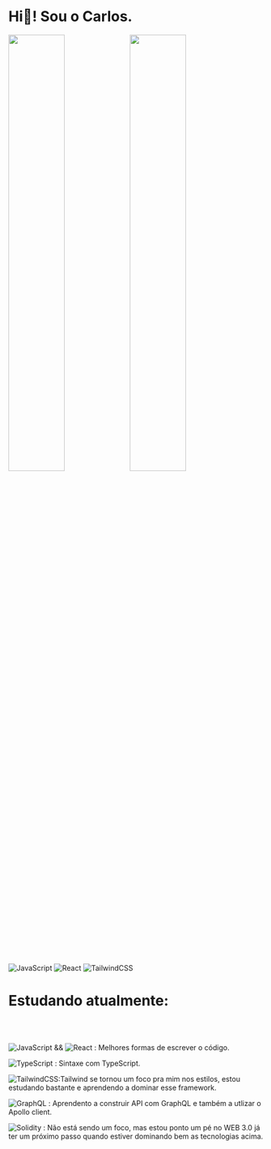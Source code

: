 # Hi👋! Sou o Carlos.

<img align="left" width="47%" src="https://github-readme-stats.vercel.app/api?username=Carlos-S-Rodrigues&show_icons=true&theme=tokyonight" />
<img align="left" width="47%" background-color="#343536" src="https://github-readme-stats.vercel.app/api/top-langs/?username=Carlos-S-Rodrigues&layout=compact"/>

![JavaScript](https://img.shields.io/badge/javascript-%23323330.svg?style=for-the-badge&logo=javascript&logoColor=%23F7DF1E)
![React](https://img.shields.io/badge/react-%2320232a.svg?style=for-the-badge&logo=react&logoColor=%2361DAFB)
![TailwindCSS](https://img.shields.io/badge/tailwindcss-%2338B2AC.svg?style=for-the-badge&logo=tailwind-css&logoColor=white)

<h1>Estudando atualmente:</h1>
</br>
</br>

![JavaScript](https://img.shields.io/badge/javascript-%23323330.svg?style=for-the-badge&logo=javascript&logoColor=%23F7DF1E) && ![React](https://img.shields.io/badge/react-%2320232a.svg?style=for-the-badge&logo=react&logoColor=%2361DAFB) : Melhores formas de escrever o código. </br>

![TypeScript](https://img.shields.io/badge/typescript-%23007ACC.svg?style=for-the-badge&logo=typescript&logoColor=white) : Sintaxe com TypeScript. </br>

![TailwindCSS](https://img.shields.io/badge/tailwindcss-%2338B2AC.svg?style=for-the-badge&logo=tailwind-css&logoColor=white):Tailwind se tornou um foco pra mim nos estilos, estou estudando bastante e aprendendo a dominar esse framework. </br>

![GraphQL](https://img.shields.io/badge/-GraphQL-E10098?style=for-the-badge&logo=graphql&logoColor=white) : Aprendento a construir API com GraphQL e também a utlizar o Apollo client. </br>

![Solidity](https://img.shields.io/badge/Solidity-%23363636.svg?style=for-the-badge&logo=solidity&logoColor=white) : Não está sendo um foco, mas estou ponto um pé no WEB 3.0 já ter um próximo passo quando estiver dominando bem as tecnologias acima.



<!----
Carlos-S-Rodrigues/Carlos-S-Rodrigues is a ✨ special ✨ repository because its `README.md` (this file) appears on your GitHub profile.
You can click the Preview link to take a look at your changes.
--->
